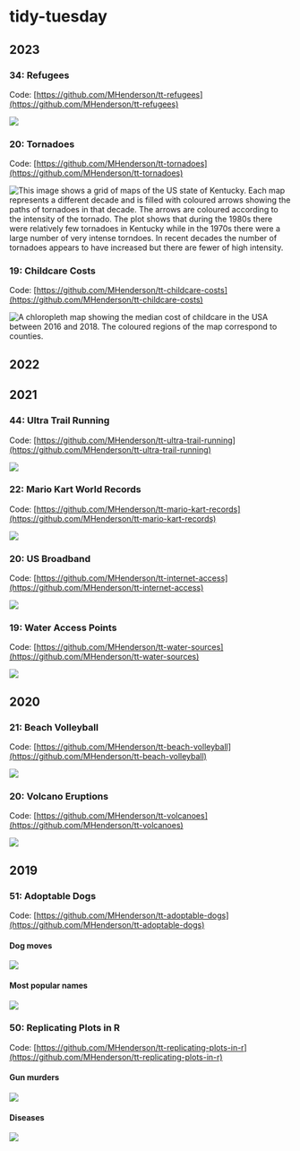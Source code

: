 # tidy-tuesday

## 2023

### 34: Refugees

Code: [https://github.com/MHenderson/tt-refugees](https://github.com/MHenderson/tt-refugees)

![](https://mhenderson.github.io/tt-refugees/plot/busiest-routes-plot.png)

### 20: Tornadoes

Code: [https://github.com/MHenderson/tt-tornadoes](https://github.com/MHenderson/tt-tornadoes)

![This image shows a grid of maps of the US state of Kentucky. Each map represents a different decade and is filled with coloured arrows showing the paths of tornadoes in that decade. The arrows are coloured according to the intensity of the tornado. The plot shows that during the 1980s there were relatively few tornadoes in Kentucky while in the 1970s there were a large number of very intense torndoes. In recent decades the number of tornadoes appears to have increased but there are fewer of high intensity.](https://mhenderson.github.io/tt-tornadoes/plot/ky-tornadoes-plot.png)

### 19: Childcare Costs

Code: [https://github.com/MHenderson/tt-childcare-costs](https://github.com/MHenderson/tt-childcare-costs)

![A chloropleth map showing the median cost of childcare in the USA between 2016 and 2018. The coloured regions of the map correspond to counties.](https://mhenderson.github.io/tt-childcare-costs/plot/infant-center-based.png)

## 2022

## 2021

### 44: Ultra Trail Running

Code: [https://github.com/MHenderson/tt-ultra-trail-running](https://github.com/MHenderson/tt-ultra-trail-running)

![](https://mhenderson.github.io/tt-ultra-trail-running/plot/ultra-trail-running.png)

### 22: Mario Kart World Records

Code: [https://github.com/MHenderson/tt-mario-kart-records](https://github.com/MHenderson/tt-mario-kart-records)

![](https://mhenderson.github.io/tt-mario-kart-records/plot/mario-kart.png)

### 20: US Broadband

Code: [https://github.com/MHenderson/tt-internet-access](https://github.com/MHenderson/tt-internet-access)

![](https://mhenderson.github.io/tt-internet-access/plot/internet-access.png)

### 19: Water Access Points

Code: [https://github.com/MHenderson/tt-water-sources](https://github.com/MHenderson/tt-water-sources)

![](https://mhenderson.github.io/tt-water-sources/img/water-sources.png)

## 2020

### 21: Beach Volleyball

Code: [https://github.com/MHenderson/tt-beach-volleyball](https://github.com/MHenderson/tt-beach-volleyball)

![](https://mhenderson.github.io/tt-beach-volleyball/figure/trendplot-1.png)

### 20: Volcano Eruptions

Code: [https://github.com/MHenderson/tt-volcanoes](https://github.com/MHenderson/tt-volcanoes)

![](https://mhenderson.github.io/tt-volcanoes/img/eruptions.png)

## 2019

### 51: Adoptable Dogs

Code: [https://github.com/MHenderson/tt-adoptable-dogs](https://github.com/MHenderson/tt-adoptable-dogs)

#### Dog moves

![](https://mhenderson.github.io/tt-adoptable-dogs/img/dog-moves-plot.png)

#### Most popular names

![](https://mhenderson.github.io/tt-adoptable-dogs/img/top-names-plot.png)

### 50: Replicating Plots in R

Code: [https://github.com/MHenderson/tt-replicating-plots-in-r](https://github.com/MHenderson/tt-replicating-plots-in-r)

#### Gun murders

![](https://mhenderson.github.io/tt-replicating-plots-in-r/plots/gun-murders.png)

#### Diseases

![](https://mhenderson.github.io/tt-replicating-plots-in-r/plots/diseases.png)

